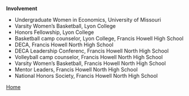 **Involvement**

- Undergraduate Women in Economics, University of Missouri
- Varsity Women’s Basketball, Lyon College
- Honors Fellowship, Lyon College
- Basketball camp counselor, Lyon College, Francis Howell High School
- DECA, Francis Howell North High School
- DECA Leadership Conferenc, Francis Howell North High School
- Volleyball camp counselor, Francis Howell North High School
- Varsity Women’s Basketball, Francis Howell North High School
- Mentor Leaders, Francis Howell North High School
- National Honors Society, Francis Howell North High School 

[Home](https://github.com/corinnees/corinnestevens/blob/main/README.md)

